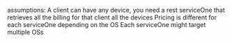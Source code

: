 assumptions:
A client can have any device, you need a rest serviceOne that retrieves all the billing for that client all the devices
Pricing is different for each serviceOne depending on the OS
Each serviceOne might target multiple OSs
